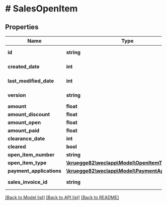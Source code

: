 # # SalesOpenItem

## Properties

Name | Type | Description | Notes
------------ | ------------- | ------------- | -------------
**id** | **string** |  | [optional] [readonly]
**created_date** | **int** |  | [optional] [readonly]
**last_modified_date** | **int** |  | [optional] [readonly]
**version** | **string** |  | [optional] [readonly]
**amount** | **float** |  | [optional]
**amount_discount** | **float** |  | [optional]
**amount_open** | **float** |  | [optional]
**amount_paid** | **float** |  | [optional]
**clearance_date** | **int** |  | [optional]
**cleared** | **bool** |  | [optional]
**open_item_number** | **string** |  | [optional]
**open_item_type** | [**\kruegge82\weclapp\Model\OpenItemType**](OpenItemType.md) |  | [optional]
**payment_applications** | [**\kruegge82\weclapp\Model\PaymentApplication[]**](PaymentApplication.md) |  | [optional]
**sales_invoice_id** | **string** |  | [optional] [readonly]

[[Back to Model list]](../../README.md#models) [[Back to API list]](../../README.md#endpoints) [[Back to README]](../../README.md)
